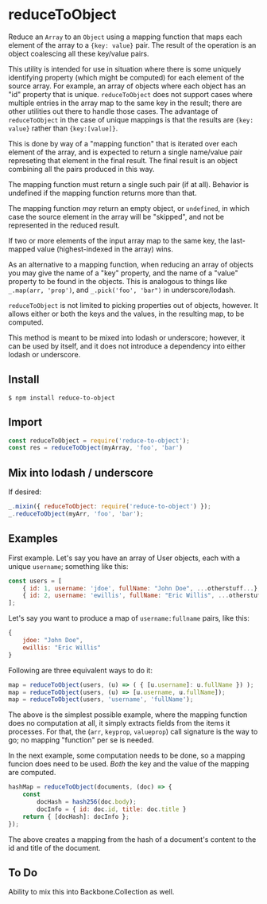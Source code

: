 reduceToObject
==============

Reduce an `Array` to an `Object` using a mapping function that maps each element of the array to a `{key: value}` pair.
The result of the operation is an object coalescing all these key/value pairs.

This utility is intended for use in situation where there is some uniquely identifying property (which might be computed) for each element of the source array. For example, an array of objects where each object has an "id" property that is unique. `reduceToObject` does not support cases where multiple entries in the array map to the same key in the result; there are other utilities out there to handle those cases.  The advantage of `reduceToObject` in the case of unique mappings is that the results are `{key: value}` rather than `{key:[value]}`.

This is done by way of a "mapping function" that is iterated over each element of the array, and is expected to return a single name/value pair represeting that element in the final result. The final result is an object combining all the pairs produced in this way.

The mapping function must return a single such pair (if at all). Behavior is undefined if the mapping function returns more than that.

The mapping function _may_ return an empty object, or `undefined`, in which case the source element in the array will be "skipped", and not be represented in the reduced result.

If two or more elements of the input array map to the same key, the last-mapped value (highest-indexed in the array) wins.

As an alternative to a mapping function, when reducing an array of objects you may give the name of a "key" property, and the name of a "value" property to be found in the objects. This is analogous to things like `_.map(arr, 'prop')`, and `_.pick('foo', 'bar")` in underscore/lodash.

`reduceToObject` is not limited to picking properties out of objects, however. It allows either or both the keys and the values, in the resulting map, to be computed.

This method is meant to be mixed into lodash or underscore; however, it can be used by itself, and it does not introduce a dependency into either lodash or underscore.

Install
-------
```
$ npm install reduce-to-object
```

Import
------
```javascript
const reduceToObject = require('reduce-to-object');
const res = reduceToObject(myArray, 'foo', 'bar')
```

Mix into lodash / underscore
----------------------------
If desired:
```javascript
_.mixin({ reduceToObject: require('reduce-to-object') });
_.reduceToObject(myArr, 'foo', 'bar');
```

Examples
--------
First example. Let's say you have an array of User objects, each with a unique `username`; something like this:
```javascript
const users = [
    { id: 1, username: 'jdoe', fullName: "John Doe", ...otherstuff...},
    { id: 2, username: 'ewillis', fullName: "Eric Willis", ...otherstuff...},
];
```

Let's say you want to produce a map of `username:fullname` pairs, like this:
```javascript
{
    jdoe: "John Doe",
    ewillis: "Eric Willis"
}
```

Following are three equivalent ways to do it:
```javascript
map = reduceToObject(users, (u) => ( { [u.username]: u.fullName }) );
map = reduceToObject(users, (u) => [u.username, u.fullName]);
map = reduceToObject(users, 'username', 'fullName');
```
The above is the simplest possible example, where the mapping function does no computation at all, it simply extracts fields from the items it processes. For that, the (`arr`, `keyprop`, `valueprop`) call signature is the way to go; no mapping "function" per se is needed.

In the next example, some computation needs to be done, so a mapping funcion does need to be used. _Both_ the key and the value of the mapping are computed.

```javascript
hashMap = reduceToObject(documents, (doc) => {
    const
        docHash = hash256(doc.body);
        docInfo = { id: doc.id, title: doc.title }
    return { [docHash]: docInfo };
});
```
The above creates a mapping from the hash of a document's content to the id and title of the document.

To Do
-----
Ability to mix this into Backbone.Collection as well.
